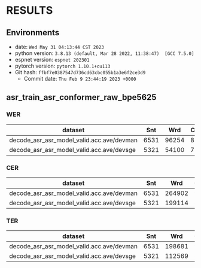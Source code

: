 <!-- Generated by scripts/utils/show_asr_result.sh -->
# RESULTS
## Environments
- date: `Wed May 31 04:13:44 CST 2023`
- python version: `3.8.13 (default, Mar 28 2022, 11:38:47)  [GCC 7.5.0]`
- espnet version: `espnet 202301`
- pytorch version: `pytorch 1.10.1+cu113`
- Git hash: `ffbf7e0387547d736cd63cbc055b1a3e6f2ce3d9`
  - Commit date: `Thu Feb 9 23:44:19 2023 +0000`

## asr_train_asr_conformer_raw_bpe5625
### WER

|dataset|Snt|Wrd|Corr|Sub|Del|Ins|Err|S.Err|
|---|---|---|---|---|---|---|---|---|
|decode_asr_asr_model_valid.acc.ave/devman|6531|96254|85.6|11.6|2.8|2.0|16.4|74.4|
|decode_asr_asr_model_valid.acc.ave/devsge|5321|54100|79.5|16.8|3.7|3.0|23.5|73.8|

### CER

|dataset|Snt|Wrd|Corr|Sub|Del|Ins|Err|S.Err|
|---|---|---|---|---|---|---|---|---|
|decode_asr_asr_model_valid.acc.ave/devman|6531|264902|91.2|5.1|3.7|2.4|11.2|74.4|
|decode_asr_asr_model_valid.acc.ave/devsge|5321|199114|88.7|5.8|5.6|3.7|15.0|73.8|

### TER

|dataset|Snt|Wrd|Corr|Sub|Del|Ins|Err|S.Err|
|---|---|---|---|---|---|---|---|---|
|decode_asr_asr_model_valid.acc.ave/devman|6531|198681|90.7|6.2|3.1|1.6|10.9|74.4|
|decode_asr_asr_model_valid.acc.ave/devsge|5321|112569|86.6|8.9|4.5|2.3|15.7|73.8|

